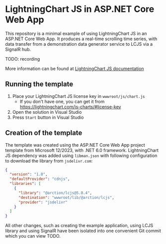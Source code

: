 # LightningChart JS in ASP.NET Core Web App

This repository is a minimal example of using LightningChart JS in an ASP.NET Core Web App.
It produces a real-time scrolling time series, with data transfer from a demonstration data generator service to LCJS via a SignalR hub.

TODO: recording

More information can be found at [LightningChart JS documentation](https://lightningchart.com/js-charts/docs/frameworks/asp-dot-net/)

## Running the template

1. Place your LightningChart JS license key in `wwwroot/js/chart.js`
   - If you don't have one, you can get it from https://lightningchart.com/js-charts/#license-key
2. Open the solution in Visual Studio
3. Press `Start` button in Visual Studio

## Creation of the template

The template was created using the ASP.NET Core Web App project template from Microsoft 12/2023, with .NET 6.0 framework.
LightningChart JS dependency was added using `libman.json` with following configuration to download the library from `jsdelivr.com`:

```json
{
  "version": "1.0",
  "defaultProvider": "cdnjs",
  "libraries": [
    {
      "library": "@arction/lcjs@5.0.4",
      "destination": "wwwroot/lib/@arction/lcjs",
      "provider": "jsdelivr"
    }
  ]
}
```

All other changes, such as creating the example application, using LCJS library and using SignalR have been isolated into one convenient Git commit which you can view TODO.
